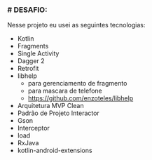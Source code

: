 ### # DESAFIO:

Nesse projeto eu usei as seguintes tecnologias:

* Kotlin
* Fragments
* Single Activity
* Dagger 2
* Retrofit
* libhelp
	- para gerenciamento de fragmento 
	- para mascara de telefone
	- https://github.com/enzoteles/libhelp
* Arquitetura MVP Clean
* Padrão de Projeto Interactor
* Gson
* Interceptor
* load
* RxJava
* kotlin-android-extensions

 
